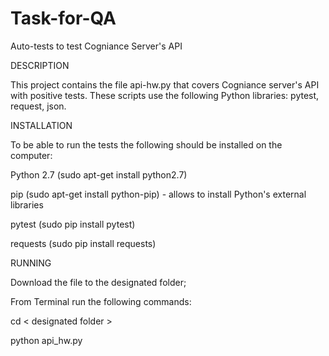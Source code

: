 # Task-for-QA
Auto-tests to test Cogniance Server's API

DESCRIPTION

This project contains the file api-hw.py that covers Cogniance server's API with positive tests.
These scripts use the following Python libraries: pytest, request, json. 

INSTALLATION

To be able to run the tests the following should be installed on the computer:

Python 2.7  (sudo apt-get install python2.7)

pip (sudo apt-get install python-pip) - allows to install Python's external libraries

pytest  (sudo pip install pytest)

requests (sudo pip install requests)

RUNNING

Download the file to the designated folder;

From Terminal run the following commands:

cd < designated folder >

python api_hw.py
